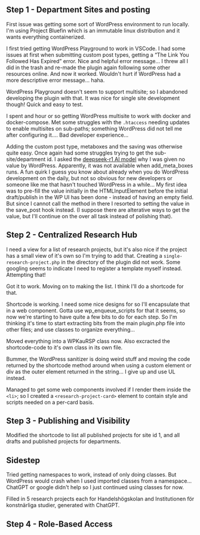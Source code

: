 ## Step 1 - Department Sites and posting

First issue was getting some sort of WordPress environment to run locally. I'm using Project Bluefin which is an immutable linux distribution and it wants everything containerized.

I first tried getting WordPress Playground to work in VSCode. I had some issues at first when submitting custom post types, getting a “The Link You Followed Has Expired” error. Nice and helpful error message... I threw all I did in the trash and re-made the plugin again following some other resources online. And now it worked. Wouldn't hurt if WordPress had a more descriptive error message... haha.

WordPress Playground doesn't seem to support multisite; so I abandoned developing the plugin with that. It was nice for single site development though! Quick and easy to test.

I spent and hour or so getting WordPress multisite to work with docker and docker-compose. Met some struggles with the `.htaccess` needing updates to enable multisites on sub-paths; something WordPress did not tell me after configuring it.... Bad developer experience...

Adding the custom post type, metaboxes and the saving was otherwise quite easy. Once again had some struggles trying to get the sub-site/department id. I asked the [deepseek-r1 AI model](https://ollama.com/library/deepseek-r1) why I was given no value by WordPress. Apparently, it was not available when add_meta_boxes runs. A fun quirk I guess you know about already when you do WordPress development on the daily, but not so obvious for new developers or someone like me that hasn't touched WordPress in a while... My first idea was to pre-fill the value initially in the HTMLInputElement before the initial draft/publish in the WP UI has been done - instead of having an empty field. But since I cannot call the method in there I resorted to setting the value in the save_post hook instead. (I suppose there are alterative ways to get the value, but I'll continue on the over all task instead of polishing that).

## Step 2 - Centralized Research Hub

I need a view for a list of research projects, but it's also nice if the project has a small view of it's own so I'm trying to add that. Creating a `single-research-project.php` in the directory of the plugin did not work. Some googling seems to indicate I need to register a template myself instead. Attempting that!

Got it to work. Moving on to making the list. I think I'll do a shortcode for that.

Shortcode is working. I need some nice designs for so I'll encapsulate that in a web component. Gotta use wp_enqueue_scripts for that it seems, so now we're starting to have quite a few bits to do for each step. So I'm thinking it's time to start extracting bits from the main plugin.php file into other files; and use classes to organize everything...

Moved everything into a WPKauRSP class now. Also excracted the shortcode-code to it's own class in its own file.

Bummer, the WordPress sanitizer is doing weird stuff and moving the code returned by the shortcode method around when using a custom element or div as the outer element returned in the string... I give up and use UL instead.

Managed to get some web components involved if I render them inside the `<li>`; so I created a `<research-project-card>` element to contain style and scripts needed on a per-card basis.

## Step 3 - Publishing and Visibility

Modified the shortcode to list all published projects for site id 1, and all drafts and published projects for departments.

## Sidestep

Tried getting namespaces to work, instead of only doing classes. But WordPress would crash when I used imported classes from a namespace... ChatGPT or google didn't help so I just continued using classes for now.

Filled in 5 research projects each for Handelshögskolan and Institutionen för konstnärliga studier, generated with ChatGPT.

## Step 4 - Role-Based Access


